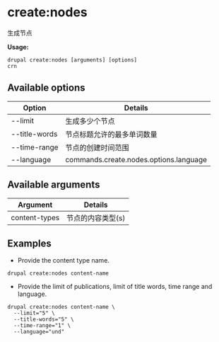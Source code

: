 # create:nodes
生成节点

**Usage:**
```
drupal create:nodes [arguments] [options]
crn
```

## Available options
Option | Details
-------|-------------
--limit | 生成多少个节点
--title-words | 节点标题允许的最多单词数量
--time-range | 节点的创建时间范围
--language | commands.create.nodes.options.language

## Available arguments
Argument | Details
---------|-------------
content-types | 节点的内容类型(s)

## Examples
* Provide the content type name.
```
drupal create:nodes content-name
```
* Provide the limit of publications, limit of title words, time range and language.
```
drupal create:nodes content-name \
  --limit="5" \
  --title-words="5" \
  --time-range="1" \
  --language="und"
```
